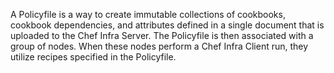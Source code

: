 A Policyfile is a way to create immutable collections of cookbooks, cookbook dependencies, and attributes defined in a single document that is uploaded to the Chef Infra Server. The Policyfile is then associated with a group of nodes. When these nodes perform a Chef Infra Client run, they utilize recipes specified in the Policyfile.
